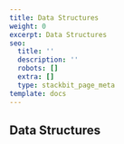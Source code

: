 ```yaml
---
title: Data Structures
weight: 0
excerpt: Data Structures
seo:
  title: ''
  description: ''
  robots: []
  extra: []
  type: stackbit_page_meta
template: docs
---
```

## Data Structures

